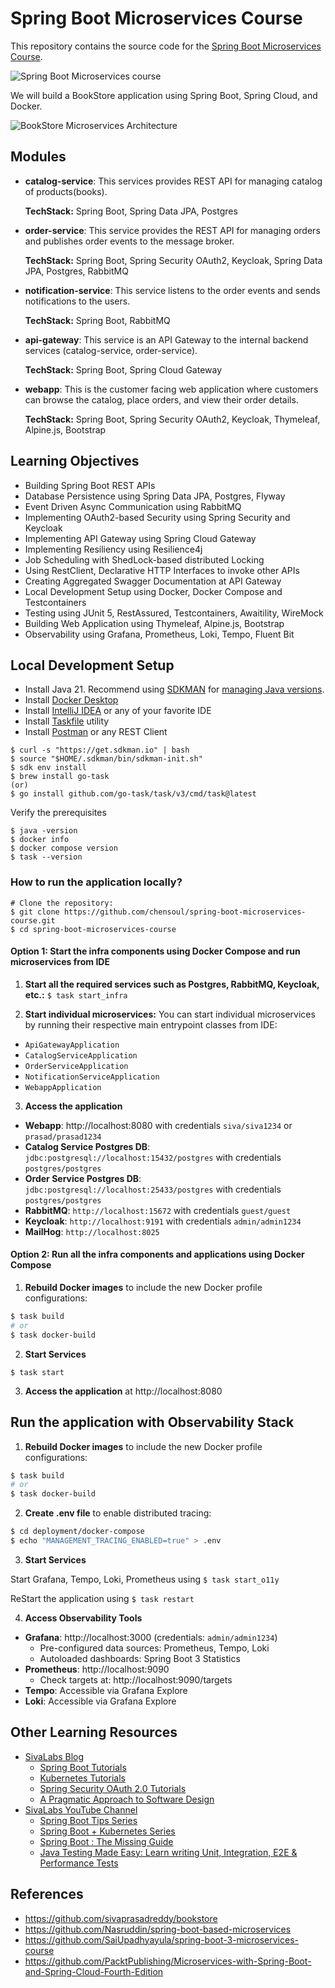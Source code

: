 # Spring Boot Microservices Course
This repository contains the source code for the [Spring Boot Microservices Course](https://www.youtube.com/playlist?list=PLuNxlOYbv61g_ytin-wgkecfWDKVCEDmB).

![Spring Boot Microservices course](docs/youtube-thumbnail.png)

We will build a BookStore application using Spring Boot, Spring Cloud, and Docker.

![BookStore Microservices Architecture](docs/bookstore-spring-microservices.png)

## Modules
* **catalog-service**: 
  This services provides REST API for managing catalog of products(books).
  
  **TechStack:** Spring Boot, Spring Data JPA, Postgres

* **order-service**: 
  This service provides the REST API for managing orders and publishes order events to the message broker.

  **TechStack:** Spring Boot, Spring Security OAuth2, Keycloak, Spring Data JPA, Postgres, RabbitMQ

* **notification-service**: 
  This service listens to the order events and sends notifications to the users.
  
  **TechStack:** Spring Boot, RabbitMQ

* **api-gateway**: 
  This service is an API Gateway to the internal backend services (catalog-service, order-service).

  **TechStack:** Spring Boot, Spring Cloud Gateway

* **webapp**: 
  This is the customer facing web application where customers can browse the catalog, place orders, and view their order details. 

  **TechStack:** Spring Boot, Spring Security OAuth2, Keycloak, Thymeleaf, Alpine.js, Bootstrap

## Learning Objectives
* Building Spring Boot REST APIs
* Database Persistence using Spring Data JPA, Postgres, Flyway
* Event Driven Async Communication using RabbitMQ
* Implementing OAuth2-based Security using Spring Security and Keycloak
* Implementing API Gateway using Spring Cloud Gateway
* Implementing Resiliency using Resilience4j
* Job Scheduling with ShedLock-based distributed Locking
* Using RestClient, Declarative HTTP Interfaces to invoke other APIs
* Creating Aggregated Swagger Documentation at API Gateway
* Local Development Setup using Docker, Docker Compose and Testcontainers
* Testing using JUnit 5, RestAssured, Testcontainers, Awaitility, WireMock
* Building Web Application using Thymeleaf, Alpine.js, Bootstrap
* Observability using Grafana, Prometheus, Loki, Tempo, Fluent Bit

## Local Development Setup
* Install Java 21. Recommend using [SDKMAN](https://sdkman.io/) for [managing Java versions](https://youtu.be/ZywEiw3EO8A).
* Install [Docker Desktop](https://www.docker.com/products/docker-desktop/)
* Install [IntelliJ IDEA](https://www.jetbrains.com/idea) or any of your favorite IDE
* Install [Taskfile](https://taskfile.dev/) utility
* Install [Postman](https://www.postman.com/) or any REST Client

```shell
$ curl -s "https://get.sdkman.io" | bash
$ source "$HOME/.sdkman/bin/sdkman-init.sh"
$ sdk env install
$ brew install go-task
(or)
$ go install github.com/go-task/task/v3/cmd/task@latest
```

Verify the prerequisites

```shell
$ java -version
$ docker info
$ docker compose version
$ task --version
```

### How to run the application locally?

```shell
# Clone the repository: 
$ git clone https://github.com/chensoul/spring-boot-microservices-course.git
$ cd spring-boot-microservices-course
```

#### Option 1: Start the infra components using Docker Compose and run microservices from IDE

1. **Start all the required services such as Postgres, RabbitMQ, Keycloak, etc.:** `$ task start_infra`

2. **Start individual microservices:**
  You can start individual microservices by running their respective main entrypoint classes from IDE: 

- `ApiGatewayApplication`
- `CatalogServiceApplication`
- `OrderServiceApplication`
- `NotificationServiceApplication`
- `WebappApplication`

3. **Access the application** 

* **Webapp**: http://localhost:8080 with credentials `siva/siva1234` or `prasad/prasad1234`
* **Catalog Service Postgres DB**: `jdbc:postgresql://localhost:15432/postgres` with credentials `postgres/postgres`
* **Order Service Postgres DB**: `jdbc:postgresql://localhost:25433/postgres` with credentials `postgres/postgres`
* **RabbitMQ**: `http://localhost:15672` with credentials `guest/guest`
* **Keycloak**: `http://localhost:9191` with credentials `admin/admin1234`
* **MailHog**: `http://localhost:8025`

#### Option 2: Run all the infra components and applications using Docker Compose

1. **Rebuild Docker images** to include the new Docker profile configurations:
```bash
$ task build
# or
$ task docker-build
```

2. **Start Services**

```shell
$ task start
```

3. **Access the application** at http://localhost:8080

## Run the application with Observability Stack

1. **Rebuild Docker images** to include the new Docker profile configurations:
```bash
$ task build
# or
$ task docker-build
```

2. **Create .env file** to enable distributed tracing:
```bash
$ cd deployment/docker-compose
$ echo "MANAGEMENT_TRACING_ENABLED=true" > .env
```

3. **Start Services**

Start Grafana, Tempo, Loki, Prometheus using `$ task start_o11y`

ReStart the application using `$ task restart`

4. **Access Observability Tools**

* **Grafana**: http://localhost:3000 (credentials: `admin/admin1234`)
  - Pre-configured data sources: Prometheus, Tempo, Loki
  - Autoloaded dashboards: Spring Boot 3 Statistics
* **Prometheus**: http://localhost:9090
  - Check targets at: http://localhost:9090/targets
* **Tempo**: Accessible via Grafana Explore
* **Loki**: Accessible via Grafana Explore

## Other Learning Resources
* [SivaLabs Blog](https://sivalabs.in)
  * [Spring Boot Tutorials](https://www.sivalabs.in/spring-boot-tutorials/)
  * [Kubernetes Tutorials](https://www.sivalabs.in/getting-started-with-kubernetes/)
  * [Spring Security OAuth 2.0 Tutorials](https://www.sivalabs.in/spring-security-oauth2-tutorial-introduction/)
  * [A Pragmatic Approach to Software Design](https://www.sivalabs.in/tomato-architecture-pragmatic-approach-to-software-design/)
* [SivaLabs YouTube Channel](https://www.youtube.com/c/SivaLabs)
  * [Spring Boot Tips Series](https://www.youtube.com/playlist?list=PLuNxlOYbv61jFFX2ARQKnBgkMF6DvEEic)
  * [Spring Boot + Kubernetes Series](https://www.youtube.com/playlist?list=PLuNxlOYbv61h66_QlcjCEkVAj6RdeplJJ)
  * [Spring Boot : The Missing Guide](https://www.youtube.com/playlist?list=PLuNxlOYbv61jZL1IiciTgWezZoqEp4WXh)
  * [Java Testing Made Easy: Learn writing Unit, Integration, E2E & Performance Tests](https://www.youtube.com/playlist?list=PLuNxlOYbv61jtHHFHBOc9N7Dg5jn013ix)

## References

- https://github.com/sivaprasadreddy/bookstore
- https://github.com/Nasruddin/spring-boot-based-microservices
- https://github.com/SaiUpadhyayula/spring-boot-3-microservices-course
- https://github.com/PacktPublishing/Microservices-with-Spring-Boot-and-Spring-Cloud-Fourth-Edition
